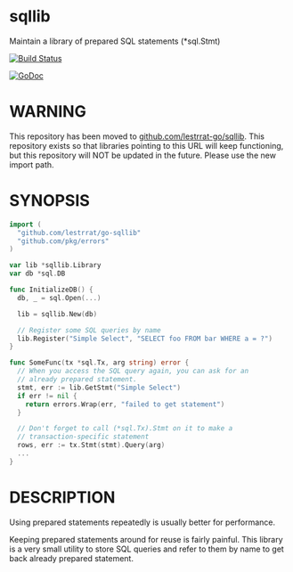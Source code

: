 # sqllib

Maintain a library of prepared SQL statements (\*sql.Stmt)

[![Build Status](https://travis-ci.org/lestrrat/go-sqllib.png?branch=master)](https://travis-ci.org/lestrrat/go-sqllib)

[![GoDoc](https://godoc.org/github.com/lestrrat/go-sqllib?status.svg)](https://godoc.org/github.com/lestrrat/go-sqllib)

# WARNING

This repository has been moved to [github.com/lestrrat-go/sqllib](https://github.com/lestrrat-go/sqllib). This repository exists so that libraries pointing to this URL will keep functioning, but this repository will NOT be updated in the future. Please use the new import path.

# SYNOPSIS

```go
import (
  "github.com/lestrrat/go-sqllib"
  "github.com/pkg/errors"
)

var lib *sqllib.Library
var db *sql.DB

func InitializeDB() {
  db, _ = sql.Open(...)

  lib = sqllib.New(db)

  // Register some SQL queries by name
  lib.Register("Simple Select", "SELECT foo FROM bar WHERE a = ?")
}

func SomeFunc(tx *sql.Tx, arg string) error {
  // When you access the SQL query again, you can ask for an
  // already prepared statement.
  stmt, err := lib.GetStmt("Simple Select")
  if err != nil {
    return errors.Wrap(err, "failed to get statement")
  }

  // Don't forget to call (*sql.Tx).Stmt on it to make a 
  // transaction-specific statement
  rows, err := tx.Stmt(stmt).Query(arg)
  ...
}
```

# DESCRIPTION

Using prepared statements repeatedly is usually better for performance.

Keeping prepared statements around for reuse is fairly painful. This library
is a very small utility to store SQL queries and refer to them by name to
get back already prepared statement.